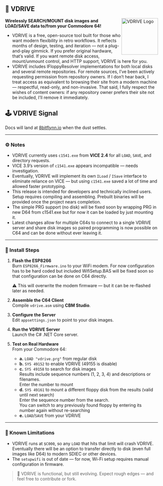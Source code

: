 ## 🧠 VDRIVE
<img src="https://8bitflynn.io/Resources/Images/VDRIVE.png" alt="VDRIVE Logo" width="120" align="right"/>

**Wirelessly SEARCH/MOUNT disk images and LOAD/SAVE data to/from your Commodore 64!**  

- VDRIVE is a free, open-source tool built for those who want modern flexibility in retro workflows. It reflects months of design, testing, and iteration — not a plug-and-play gimmick. If you prefer original hardware, that’s valid. If you want remote disk access, mount/unmount control, and HTTP support, VDRIVE is here for you.
- VDRIVE includes IFloppyResolver implementations for both local disks and several remote repositories. For remote sources, I’ve been actively requesting permission from repository owners. If I don’t hear back, I treat access as equivalent to browsing their site from a modern machine — respectful, read-only, and non-invasive. That said, I fully respect the wishes of content owners: if any repository owner prefers their site not be included, I’ll remove it immediately.
  

## 🕹️ VDRIVE Signal

Docs will land at [8bitflynn.io](https://8bitflynn.io) when the dust settles.

---

### ⚙️ Notes

- VDRIVE currently uses `c1541.exe` from **VICE 2.4** for all `LOAD`, `SAVE`, and directory requests.
- VICE 3.9’s version of `c1541.exe` appears incompatible — needs investigation.
- Eventually, VDRIVE will implement its own `ILoad` / `ISave` interface to eliminate reliance on VICE — but using `c1541.exe` saved a lot of time and allowed faster prototyping.
- This release is intended for developers and technically inclined users. Setup requires compiling and assembling. Prebuilt binaries will be provided once the project nears completion.
- The simple PRG support (no disk) will be fixed soon by wrapping PRG in new D64 from c1541.exe but for now it can be loaded by just mounting it.
- Latest changes allow for multiple C64s to connect to a single VDRIVE server and share disk images so paired programming is now possible on C64 and can be done without ever leaving it.

---

### 🧪 Install Steps

1. **Flash the ESP8266**  
   Burn `ESP8266_Firmware.ino` to your WiFi modem. For now configuration has to be hard coded but included WifiSetup.BAS will be fixed soon so that configuration can be done on C64 directly.
   
   ⚠️ This will overwrite the modem firmware — but it can be re-flashed later as needed.

3. **Assemble the C64 Client**  
   Compile `vdrive.asm` using **CBM Studio**.

4. **Configure the Server**  
   Edit `appsettings.json` to point to your disk images.

5. **Run the VDRIVE Server**  
   Launch the C# .NET Core server.

6. **Test on Real Hardware**  
   From your Commodore 64:

   - **a.** `LOAD "vdrive.prg"` from regular disk  
   - **b.** `SYS 49152` to enable VDRIVE  (49155 is disable)
   - **c.** `SYS 49158` to search for disk images  
     Results include sequence numbers (1, 2, 3, 4) and descriptions or filenames.  
     Enter the number to mount  
   - **d.** `SYS 49161` to mount a different floppy disk from the results (valid until next search)  
     Enter the sequence number from the search.  
     You can switch to any previously found floppy by entering its number again without re-searching  
   - **e.** `LOAD`/`SAVE` from your VDRIVE

---

### 🚧 Known Limitations

- VDRIVE runs at `$C000`, so any `LOAD` that hits that limit will crash VDRIVE. Eventually there will be an option to transfer directly to disk (even full images like D64) to modern SDIEC or other devices.
- The `setupwifi` is out of date — for now, Wi-Fi setup requires manual configuration in firmware.

> 🧠 VDRIVE is functional, but still evolving. Expect rough edges — and feel free to contribute or fork.
